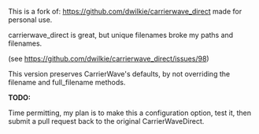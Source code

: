 This is a fork of: https://github.com/dwilkie/carrierwave_direct made for personal use.

carrierwave_direct is great, but unique filenames broke my paths and filenames.

(see https://github.com/dwilkie/carrierwave_direct/issues/98)

This version preserves CarrierWave's defaults, by not overriding the filename and full_filename methods.

**TODO:**

Time permitting, my plan is to make this a configuration option, test it, then submit a pull request back to the original CarrierWaveDirect.
